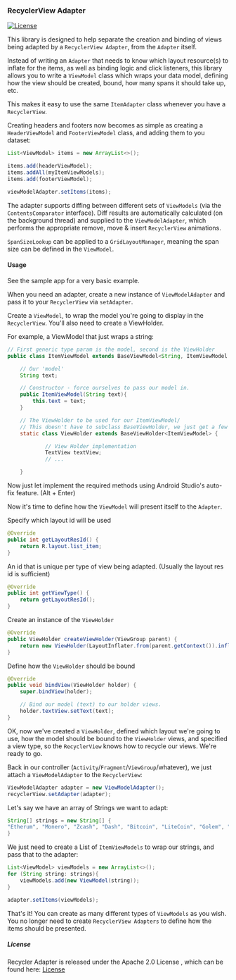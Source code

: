 ### RecyclerView Adapter

[![License](http://img.shields.io/badge/license-APACHE2-blue.svg)](NOTICE)

This library is designed to help separate the creation and binding of views being adapted by a `RecyclerView Adapter`, from the `Adapter` itself.

Instead of writing an `Adapter` that needs to know which layout resource(s) to inflate for the items, as well as binding logic and click listeners, this library allows you to write a `ViewModel` class which wraps your data model, defining how the view should be created, bound, how many spans it should take up, etc.

This makes it easy to use the same `ItemAdapter` class whenever you have a `RecyclerView`.

Creating headers and footers now becomes as simple as creating a `HeaderViewModel` and `FooterViewModel` class, and adding them to you dataset:

```java
List<ViewModel> items = new ArrayList<>();

items.add(headerViewModel);
items.addAll(myItemViewModels);
items.add(footerViewModel);

viewModelAdapter.setItems(items);
```

The adapter supports diffing between different sets of `ViewModels` (via the `ContentsComparator` interface). Diff results are automatically calculated (on the background thread) and supplied to the `ViewModelAdapter`, which performs the appropriate remove, move & insert `RecyclerView` animations.

`SpanSizeLookup` can be applied to a `GridLayoutManager`, meaning the span size can be defined in the `ViewModel`.

#### Usage

See the sample app for a very basic example.

When you need an adapter, create a new instance of `ViewModelAdapter` and pass it to your `RecyclerView` via `setAdapter`.

Create a `ViewModel`, to wrap the model you're going to display in the `RecyclerView`. You'll also need to create a ViewHolder.

For example, a ViewModel that just wraps a string:

```java
// First generic type param is the model, second is the ViewHolder
public class ItemViewModel extends BaseViewModel<String, ItemViewModel.ViewHolder>

    // Our 'model'
    String text;

    // Constructor - force ourselves to pass our model in.
    public ItemViewModel(String text){
        this.text = text;
    }

    // The ViewHolder to be used for our ItemViewModel/
    // This doesn't have to subclass BaseViewHolder, we just get a few perks if it does.
    static class ViewHolder extends BaseViewHolder<ItemViewModel> {

            // View Holder implementation
            TextView textView;
            // ...

    }
```

Now just let implement the required methods using Android Studio's auto-fix feature. (Alt + Enter)

Now it's time to define how the `ViewModel` will present itself to the `Adapter`.

Specify which layout id will be used
```java
@Override
public int getLayoutResId() {
    return R.layout.list_item;
}
```

An id that is unique per type of view being adapted. (Usually the layout res id is sufficient)
```java
@Override
public int getViewType() {
    return getLayoutResId();
}
```

Create an instance of the `ViewHolder`
```java
@Override
public ViewHolder createViewHolder(ViewGroup parent) {
    return new ViewHolder(LayoutInflater.from(parent.getContext()).inflate(getLayoutResId(), parent, false));
}
```

Define how the `ViewHolder` should be bound
```java
@Override
public void bindView(ViewHolder holder) {
    super.bindView(holder);

    // Bind our model (text) to our holder views.
    holder.textView.setText(text);
}
```

OK, now we've created a `ViewHolder`, defined which layout we're going to use, how the model should be bound to the `ViewHolder` views, and specified a view type, so the `RecyclerView` knows how to recycle our views. We're ready to go.

Back in our controller (`Activity`/`Fragment`/`ViewGroup`/whatever), we just attach a `ViewModelAdapter` to the `RecyclerView`:

```java
ViewModelAdapter adapter = new ViewModelAdapter();
recyclerView.setAdapter(adapter);
```

Let's say we have an array of Strings we want to adapt:
```java
String[] strings = new String[] {
"Etherum", "Monero", "Zcash", "Dash", "Bitcoin", "LiteCoin", "Golem", "Sia"
}
```

We just need to create a List of `ItemViewModels` to wrap our strings, and pass that to the adapter:

```java
List<ViewModel> viewModels = new ArrayList<>();
for (String string: strings){
    viewModels.add(new ViewModel(string));
}

adapter.setItems(viewModels);
```

That's it! You can create as many different types of `ViewModels` as you wish. You no longer need to create `RecyclerView Adapters` to define how the items should be presented.

##### License

Recycler Adapter is released under the Apache 2.0 License , which can be found here: [License](LICENSE.md)